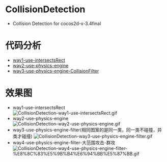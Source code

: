 # CollisionDetection
* Collision Detection for cocos2d-x-3.4final


# 代码分析
* [way1-use-intersectsRect](https://github.com/cheyiliu/All-in-One/wiki/cocos2d-x-3.3-019-%E7%A2%B0%E6%92%9E%E6%A3%80%E6%B5%8B1-%E5%88%A4%E6%96%AD%E7%9F%A9%E5%BD%A2%E5%8C%BA%E5%9F%9F%E6%98%AF%E5%90%A6%E6%9C%89%E7%9B%B8%E4%BA%A4)
* [way2-use-physics-engine](https://github.com/cheyiliu/All-in-One/wiki/cocos2d-x-3.3-020-%E7%A2%B0%E6%92%9E%E6%A3%80%E6%B5%8B2-%E5%88%A9%E7%94%A8%E7%89%A9%E7%90%86%E5%BC%95%E6%93%8E)
* [way3-use-physics-engine-CollisionFilter](https://github.com/cheyiliu/All-in-One/wiki/cocos2d-x-3.3-021-%E7%A2%B0%E6%92%9E%E6%A3%80%E6%B5%8B3-%E7%89%A9%E7%90%86%E5%BC%95%E6%93%8E%E7%A2%B0%E6%92%9E%E8%BF%87%E6%BB%A4)


# 效果图
* way1-use-intersectsRect   
![CollisionDetection-way1-use-intersectsRect.gif](https://github.com/cheyiliu/All-in-One/blob/master/res/cocos2d/CollisionDetection-way1-use-intersectsRect.gif)
* way2-use-physics-engine   
![CollisionDetection-way2-use-physics-engine.gif](https://github.com/cheyiliu/All-in-One/blob/master/res/cocos2d/CollisionDetection-way2-use-physics-engine.gif)
* way3-use-physics-engine-filter(相同图案的是同一类，同一类不碰撞，异类才碰撞)
![CollisionDetection-way3-use-physics-engine-filter.gif](https://github.com/cheyiliu/All-in-One/blob/master/res/cocos2d/CollisionDetection-way3-use-physics-engine-filter.gif)
* way4-use-physics-engine-filter-大范围攻击-群攻
![CollisionDetection-way4-use-physics-engine-filter-%E8%8C%83%E5%9B%B4%E6%94%BB%E5%87%BB.gif](https://github.com/cheyiliu/All-in-One/blob/master/res/cocos2d/CollisionDetection-way4-use-physics-engine-filter-%E8%8C%83%E5%9B%B4%E6%94%BB%E5%87%BB.gif)
